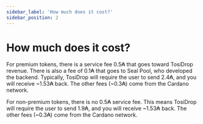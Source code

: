 ```yaml
---
sidebar_label: 'How much does it cost?'
sidebar_position: 2
---
```


# How much does it cost? 

For premium tokens, there is a service fee 0.5₳ that goes toward TosiDrop revenue. There is also a fee of 0.1₳ that goes to Seal Pool, who developed the backend. Typically, TosiDrop will require the user to send 2.4₳, and you will receive ~1.53₳ back. The other fees (~0.3₳) come from the Cardano network.

For non-premium tokens, there is no 0.5₳ service fee. This means TosiDrop will require the user to send 1.9₳, and you will receive ~1.53₳ back. The other fees (~0.3₳) come from the Cardano network.
